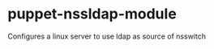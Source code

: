 puppet-nssldap-module
=====================

Configures a linux server to use ldap as source of nsswitch 
